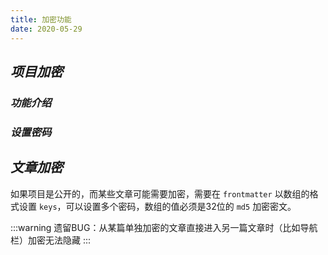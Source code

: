 ```yaml
---
title: 加密功能
date: 2020-05-29
---
```


## ***项目加密***
### ***功能介绍***

### ***设置密码***
## ***文章加密***
如果项目是公开的，而某些文章可能需要加密，需要在 `frontmatter` 以数组的格式设置 `keys`，可以设置多个密码，数组的值必须是32位的 `md5` 加密密文。

:::warning
遗留BUG：从某篇单独加密的文章直接进入另一篇文章时（比如导航栏）加密无法隐藏
:::